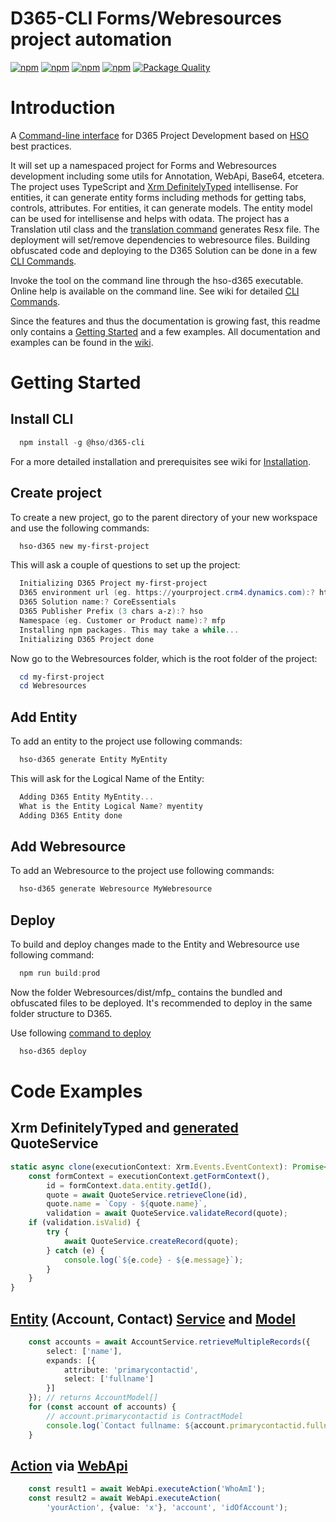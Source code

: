 # D365-CLI Forms/Webresources project automation
[![npm](https://img.shields.io/npm/dm/@hso/d365-cli.svg)](https://www.npmjs.com/package/@hso/d365-cli)
[![npm](https://img.shields.io/npm/dt/@hso/d365-cli.svg)](https://www.npmjs.com/package/@hso/d365-cli)
[![npm](https://img.shields.io/npm/v/@hso/d365-cli.svg)](https://www.npmjs.com/package/@hso/d365-cli)
[![npm](https://img.shields.io/github/workflow/status/hso-nn/d365-cli/CodeQL?label=CodeQL&logo=github)](https://www.npmjs.com/package/@hso/d365-cli)
[![Package Quality](https://packagequality.com/shield/d365-cli.svg)](https://packagequality.com/#?package=d365-cli)

# Introduction
A [Command-line interface](https://en.wikipedia.org/wiki/Command-line_interface) for D365 Project
Development based on [HSO](https://www.hso.com) best practices. 

It will set up a namespaced project for Forms and Webresources development including some utils for Annotation, WebApi, Base64, etcetera.
The project uses TypeScript and [Xrm DefinitelyTyped](https://www.npmjs.com/package/@types/xrm) intellisense.
For entities, it can generate entity forms including methods for getting tabs, controls, attributes. For entities, it can generate models. The entity model can be used for intellisense and helps with odata.
The project has a Translation util class and the [translation command](https://github.com/hso-nn/d365-cli/wiki/Translations) generates Resx file. The deployment will set/remove dependencies to webresource files.
Building obfuscated code and deploying to the D365 Solution can be done in a few [CLI Commands]((https://github.com/hso-nn/d365-cli/wiki/CLICommands)). 

Invoke the tool on the command line through the hso-d365 executable. Online help is available on the command line.
See wiki for detailed [CLI Commands](https://github.com/hso-nn/d365-cli/wiki/CLICommands).

Since the features and thus the documentation is growing fast, this readme only contains a [Getting Started](#getting-started) and a few examples.
All documentation and examples can be found in the [wiki](https://github.com/hso-nn/d365-cli/wiki).


# Getting Started

## Install CLI
```powershell
  npm install -g @hso/d365-cli
```
For a more detailed installation and prerequisites see wiki for [Installation](https://github.com/hso-nn/d365-cli/wiki/Installation).

## Create project
To create a new project, go to the parent directory of your new workspace and use the following commands:

```powershell
  hso-d365 new my-first-project
```

This will ask a couple of questions to set up the project:

```powershell
  Initializing D365 Project my-first-project
  D365 environment url (eg. https://yourproject.crm4.dynamics.com):? https://yourproject.crm4.dynamics.com
  D365 Solution name:? CoreEssentials
  D365 Publisher Prefix (3 chars a-z):? hso
  Namespace (eg. Customer or Product name):? mfp
  Installing npm packages. This may take a while...
  Initializing D365 Project done
```

Now go to the Webresources folder, which is the root folder of the project:
```powershell
  cd my-first-project
  cd Webresources
```

## Add Entity
To add an entity to the project use following commands:  

```powershell
  hso-d365 generate Entity MyEntity
```

This will ask for the Logical Name of the Entity:

```powershell
  Adding D365 Entity MyEntity...
  What is the Entity Logical Name? myentity
  Adding D365 Entity done
```

## Add Webresource
To add an Webresource to the project use following commands:

```powershell
  hso-d365 generate Webresource MyWebresource
```

## Deploy
To build and deploy changes made to the Entity and Webresource use following command:

```powershell
  npm run build:prod
```
Now the folder Webresources/dist/mfp_ contains the bundled and obfuscated files to be deployed.
It's recommended to deploy in the same folder structure to D365.

Use following [command to deploy](https://github.com/hso-nn/d365-cli/wiki/CommandDeploy)
```powershell
  hso-d365 deploy
```

# Code Examples

## Xrm DefinitelyTyped and [generated](https://github.com/hso-nn/d365-cli/wiki/GenerateEntity) QuoteService
```TypeScript
static async clone(executionContext: Xrm.Events.EventContext): Promise<void> {
    const formContext = executionContext.getFormContext(),
        id = formContext.data.entity.getId(),
        quote = await QuoteService.retrieveClone(id),
        quote.name = `Copy - ${quote.name}`,
        validation = await QuoteService.validateRecord(quote);
    if (validation.isValid) {
        try {
            await QuoteService.createRecord(quote);
        } catch (e) {
            console.log(`${e.code} - ${e.message}`);
        }
    }
}
```

## [Entity](https://github.com/hso-nn/d365-cli/wiki/GenerateEntity) (Account, Contact) [Service](https://github.com/hso-nn/d365-cli/wiki/GenerateEntity#nameservicets) and [Model](https://github.com/hso-nn/d365-cli/wiki/GenerateEntity#namemodelts)
```TypeScript
    const accounts = await AccountService.retrieveMultipleRecords({ 
        select: ['name'],
        expands: [{
            attribute: 'primarycontactid',
            select: ['fullname']
        }]
    }); // returns AccountModel[]
    for (const account of accounts) {
        // account.primarycontactid is ContractModel
        console.log(`Contact fullname: ${account.primarycontactid.fullname}`);
    }
```

## [Action](https://github.com/hso-nn/d365-cli/wiki/WebApi#executeAction) via [WebApi](https://github.com/hso-nn/d365-cli/wiki/WebApi)
```TypeScript
    const result1 = await WebApi.executeAction('WhoAmI');
    const result2 = await WebApi.executeAction(
        'yourAction', {value: 'x'}, 'account', 'idOfAccount');
```
